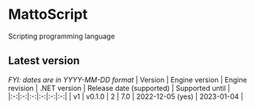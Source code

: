 # MattoScript
Scripting programming language

## Latest version
*FYI: dates are in YYYY-MM-DD format*
| Version | Engine version | Engine revision | .NET version | Release date (supported) | Supported until |
|:-:|:-:|:-:|:-:|:-:|:-:|
| v1 | v0.1.0 | 2 | 7.0 | 2022-12-05 (yes) | 2023-01-04 |
